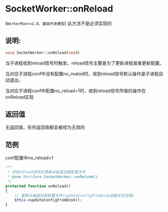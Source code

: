 # SocketWorker::onReload
(```WorkerMan>=2.0，基础开发模型```)   此方法不是必须实现的

## 说明:
```php
void SocketWorker::onReload(void)
```

当子进程收到reload信号时触发，reload信号主要是为了更新进程或者更新配置。

当对应子进程conf中没有配置no_realod时，收到reload信号默认操作是子进程自动退出。

当对应子进程conf中配置no_reload=1时，收到reload信号所做的操作在onReload实现


## 返回值
无返回值，任何返回值都会被视为无效的


## 范例

conf配置中no_reload=1
```php
/**
 * 收到reload信号后重新从磁盘加载配置文件
 * @see Man\Core.SocketWorker::onReload()
 */
protected function onReload()
{
    // 重新从磁盘加载配置文件(updateConfigFromDisk函数实现忽略)
    $this->updateConfigFromDisk();
}
```
